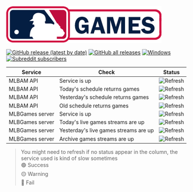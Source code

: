 [![image](https://raw.githubusercontent.com/MLBAMGames/mlb-game-status/main/mlggames.png)](https://nhlgames.github.io/NHLGames/)

[![GitHub release (latest by date)](https://img.shields.io/github/v/release/nhlgames/nhlgames?style=flat-square)](https://www.github.com/MLBGames/MLBGames/releases/latest)
[![GitHub all releases](https://img.shields.io/github/downloads/NHLGames/NHLGames/total?style=flat-square)](https://www.github.com/MLBGames/MLBGames/releases/latest)
[![Windows](https://img.shields.io/badge/plateform-windows-inactive?style=flat-square)](https://www.github.com/MLBGames/MLBGames/releases/latest)
[![Subreddit subscribers](https://img.shields.io/reddit/subreddit-subscribers/nhl_games?style=flat-square)](https://www.reddit.com/r/mlb_games)

| Service         | Check                                 | Status                                                                            |
| --------------- | ------------------------------------- | --------------------------------------------------------------------------------- |
| MLBAM API       | Service is up                         | ![Refresh](https://mlb-games-status.herokuapp.com/mlbam/ping)                     |
| MLBAM API       | Today's schedule returns games        | ![Refresh](https://mlb-games-status.herokuapp.com/mlbam/schedule)                 |
| MLBAM API       | Yesterday's schedule returns games    | ![Refresh](https://mlb-games-status.herokuapp.com/mlbam/schedule?yesterday)       |
| MLBAM API       | Old schedule returns games            | ![Refresh](https://mlb-games-status.herokuapp.com/mlbam/schedule?date=2021-04-01) |
| MLBGames server | Service is up                         | ![Refresh](https://mlb-games-status.herokuapp.com/us/ping)                        |
| MLBGames server | Today's live games streams are up     | ![Refresh](https://mlb-games-status.herokuapp.com/us/game)                        |
| MLBGames server | Yesterday's live games streams are up | ![Refresh](https://mlb-games-status.herokuapp.com/us/game?yesterday)              |
| MLBGames server | Archive games streams are up          | ![Refresh](https://mlb-games-status.herokuapp.com/us/game?date=2021-04-01)        |

> You might need to refresh if no status appear in the column, the service used is kind of slow sometimes  
> 🟢 Success  
> 🟡 Warning  
> 🔴 Fail
